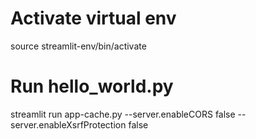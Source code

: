 # Activate virtual env
source streamlit-env/bin/activate

# Run hello_world.py
streamlit run app-cache.py --server.enableCORS false --server.enableXsrfProtection false